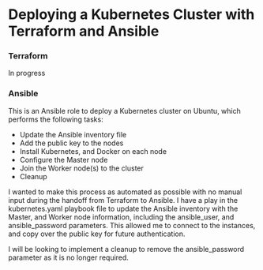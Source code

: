 # Deploying a Kubernetes Cluster with Terraform and Ansible

### Terraform
In progress

### Ansible
This is an Ansible role to deploy a Kubernetes cluster on Ubuntu, which performs the following tasks:

- Update the Ansible inventory file
- Add the public key to the nodes
- Install Kubernetes, and Docker on each node
- Configure the Master node
- Join the Worker node(s) to the cluster
- Cleanup

I wanted to make this process as automated as possible with no manual input during the handoff from Terraform to Ansible. I have a play in the kubernetes.yaml playbook file to update the Ansible inventory with the Master, and Worker node information, including the ansible_user, and ansible_password parameters. This allowed me to connect to the instances, and copy over the public key for future authentication. 

I will be looking to implement a cleanup to remove the ansible_password parameter as it is no longer required.
